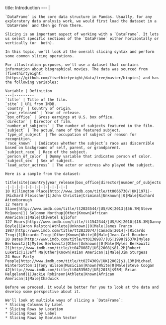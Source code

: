 title: Introduction
--- |

    `DataFrame` is the core data structure in Pandas. Usually, for any exploratory data analysis work, we would first load the dataset in a `DataFrame` and then go from there.

    Slicing is an important aspect of working with a `DataFrame`. It lets us select specific sections of the `DataFrame` either horizontally or vertically (or  both).

    In this topic, we'll look at the overall slicing syntax and perform some common slicing operations.

    For illustration purposes, we'll use a dataset that contains information about biographical movies. The data was sourced from [fivethirtyeight](https://github.com/fivethirtyeight/data/tree/master/biopics) and has the following variables:

    Variable | Definition
    ---|---------
    `title` | Title of the film.
    `site` | URL from IMDB.
    `country` | Country of origin.
    `year_released` | Year of release.
    `box_office` | Gross earnings at U.S. box office.
    `director` | Director of film.
    `number_of_subjects` | The number of subjects featured in the film.
    `subject` | The actual name of the featured subject.
    `type_of_subject` | The occupation of subject or reason for recognition.
    `race_known` | Indicates whether the subject’s race was discernible based on background of self, parent, or grandparent.
    `subject_race` | Race of the subject.
    `person_of_color` | Dummy variable that indicates person of color.
    `subject_sex` | Sex of subject.
    `lead_actor_actress` | The actor or actress who played the subject.

    Here is a sample from the dataset:

    title|site|country|year_release|box_office|director|number_of_subjects|subject|type_of_subject|race_known|subject_race|person_of_color|subject_sex|lead_actor_actress
    -|-|-|-|-|-|-|-|-|-|-|-|-|-|
    10 Rillington Place|http://www.imdb.com/title/tt0066730/|UK|1971|-|Richard Fleischer|1|John Christie|Criminal|Unknown||0|Male|Richard Attenborough
    12 Years a Slave|http://www.imdb.com/title/tt2024544/|US/UK|2013|$56.7M|Steve McQueen|1| Solomon Northup|Other|Known|African American|1|Male|Chiwetel Ejiofor
    127 Hours|http://www.imdb.com/title/tt1542344/|US/UK|2010|$18.3M|Danny Boyle|1|Aron Ralston|Athlete|Unknown||0|Male|James Franco
    1987|http://www.imdb.com/title/tt2833074/|Canada|2014|-|Ricardo Trogi|1|Ricardo Trogi|Other|Known|White|0|Male|Jean-Carl Boucher
    20 Dates|http://www.imdb.com/title/tt0138987/|US|1998|$537K|Myles Berkowitz|1|Myles Berkowitz|Other|Unknown||0|Male|Myles Berkowitz
    21|http://www.imdb.com/title/tt0478087/|US|2008|$81.2M|Robert Luketic|1|Jeff Ma|Other|Known|Asian American|1|Male|Jim Sturgess
    24 Hour Party People|http://www.imdb.com/title/tt0274309/|UK|2002|$1.13M|Michael Winterbottom|1|Tony Wilson|Musician|Known|White|0|Male|Steve Coogan
    42|http://www.imdb.com/title/tt0453562/|US|2013|$95M| Brian Helgeland|1|Jackie Robinson|Athlete|Known|African American|1|Male|Chadwick

    Before we proceed, it would be better for you to look at the data and develop some perspective about it.

    We'll look at multiple ways of slicing a `DataFrame`:
    * Slicing Columns by Label
    * Slicing Rows by Location
    * Slicing Rows by Label
    * Slicing Rows by Boolean Vector
